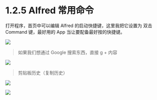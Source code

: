 # 1.2.5 Alfred 常用命令

打开程序，首页中可以编辑 Alfred 的启动快捷键，这里我把它设置为 双击 Command 键，最好用的 App 当让要配备最好按的快捷键。

![](https://cdn.nlark.com/yuque/0/2020/png/235650/1584514414512-3c294d3d-de2f-43fe-b73e-53a83bbb14eb.png#align=left&display=inline&height=212&originHeight=212&originWidth=776&size=0&status=done&style=none&width=776)

> 如果我们想通过 Google 搜索东西，直接 g + 内容


![](https://cdn.nlark.com/yuque/0/2020/png/235650/1584514414523-ed29eba3-6487-432e-b0c5-83a581356482.png#align=left&display=inline&height=340&originHeight=340&originWidth=1132&size=0&status=done&style=none&width=1132)

> 剪贴板历史（复制历史）


![](https://cdn.nlark.com/yuque/0/2020/png/235650/1584514414508-b0268581-3324-48b1-bd66-096148598a2e.png#align=left&display=inline&height=616&originHeight=616&originWidth=1442&size=0&status=done&style=none&width=1442)

![](https://cdn.nlark.com/yuque/0/2020/png/235650/1584514414636-003b414b-34d3-421a-b675-4ff6425b468f.png#align=left&display=inline&height=674&originHeight=674&originWidth=1120&size=0&status=done&style=none&width=1120)
